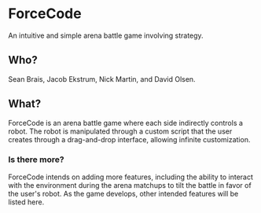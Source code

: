 # ForceCode
An intuitive and simple arena battle game involving strategy.

## Who?
Sean Brais, Jacob Ekstrum, Nick Martin, and David Olsen.

## What?
ForceCode is an arena battle game where each side indirectly controls a robot. The robot is manipulated through a custom script that the user creates through a drag-and-drop interface, allowing infinite customization.

### Is there more?

ForceCode intends on adding more features, including the ability to interact with the environment during the arena matchups to tilt the battle in favor of the user's robot. As the game develops, other intended features will be listed here.
